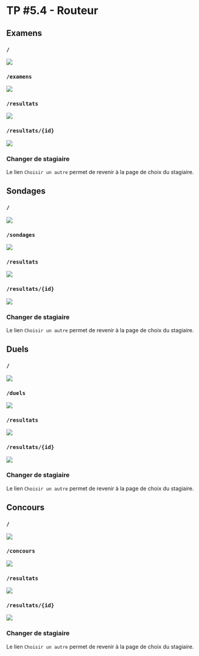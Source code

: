 # TP #5.4 - Routeur

## Examens

### `/` 

![](../images/evalme/accueil.01.png)

### `/examens`

![](../images/evalme/examen.01.png)

### `/resultats`

![](../images/evalme/examen.02.png)

### `/resultats/{id}`

![](../images/evalme/examen.05.png)

### Changer de stagiaire

Le lien `Choisir un autre` permet de revenir à la page de choix du stagiaire.

## Sondages

### `/` 

![](../images/evalme/accueil.01.png)

### `/sondages`

![](../images/evalme/sondage.01.png)

### `/resultats`

![](../images/evalme/sondage.02.png)

### `/resultats/{id}`

![](../images/evalme/sondage.03.png)

### Changer de stagiaire

Le lien `Choisir un autre` permet de revenir à la page de choix du stagiaire.

## Duels

### `/` 

![](../images/evalme/accueil.01.png)

### `/duels`

![](../images/evalme/duel.01.png)

### `/resultats`

![](../images/evalme/duel.03.png)

### `/resultats/{id}`

![](../images/evalme/duel.04.png)

### Changer de stagiaire

Le lien `Choisir un autre` permet de revenir à la page de choix du stagiaire.

## Concours

### `/` 

![](../images/evalme/accueil.01.png)

### `/concours`

![](../images/evalme/concours.01.png)

### `/resultats`

![](../images/evalme/concours.03.png)

### `/resultats/{id}`

![](../images/evalme/concours.04.png)

### Changer de stagiaire

Le lien `Choisir un autre` permet de revenir à la page de choix du stagiaire.